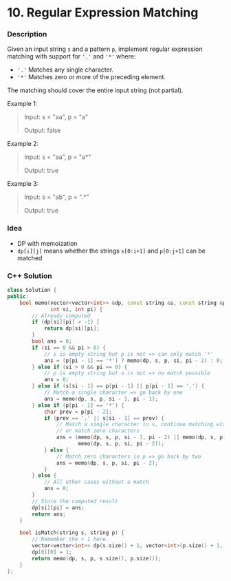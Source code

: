 # 10. Regular Expression Matching

### Description

Given an input string `s` and a pattern `p`, implement regular expression matching with support for `'.'` and `'*'` where:

- `'.'` Matches any single character.​​​​
- `'*'` Matches zero or more of the preceding element.

The matching should cover the entire input string (not partial).

Example 1:

> Input: s = "aa", p = "a"
> 
> Output: false

Example 2:

> Input: s = "aa", p = "a*"
> 
> Output: true

Example 3:
> Input: s = "ab", p = ".*"
> 
> Output: true

### Idea
- DP with memoization
- `dp[i][j]` means whether the strings `s[0:i+1]` and `p[0:j+1]` can be matched

### C++ Solution

```cpp
class Solution {
public:
    bool memo(vector<vector<int>> &dp, const string &s, const string &p,
              int si, int pi) {
        // Already computed
        if (dp[si][pi] > -1) {
            return dp[si][pi];
        }
        bool ans = 0;
        if (si == 0 && pi > 0) {
            // s is empty string but p is not => can only match '*'
            ans = (p[pi - 1] == '*') ? memo(dp, s, p, si, pi - 2) : 0;
        } else if (si > 0 && pi == 0) {
            // p is empty string but s is not => no match possible
            ans = 0;
        } else if (s[si - 1] == p[pi - 1] || p[pi - 1] == '.') {
            // Match a single character => go back by one
            ans = memo(dp, s, p, si - 1, pi - 1);
        } else if (p[pi - 1] == '*') {
            char prev = p[pi - 2];
            if (prev == '.' || s[si - 1] == prev) {
                // Match a single character in s, continue matching with p,
                // or match zero characters
                ans = (memo(dp, s, p, si - 1, pi - 2) || memo(dp, s, p, si - 1, pi) ||
                       memo(dp, s, p, si, pi - 2));
            } else {
                // Match zero characters in p => go back by two
                ans = memo(dp, s, p, si, pi - 2);
            }
        } else {
            // All other cases without a match
            ans = 0;
        }
        // Store the computed result
        dp[si][pi] = ans;
        return ans;    
    }

    bool isMatch(string s, string p) {
        // Remember the + 1 here.
        vector<vector<int>> dp(s.size() + 1, vector<int>(p.size() + 1, -1));
        dp[0][0] = 1;
        return memo(dp, s, p, s.size(), p.size());
    }
};
```

